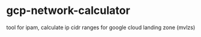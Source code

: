 # gcp-network-calculator

tool for ipam, calculate ip cidr ranges for google cloud landing zone (mvlzs)
